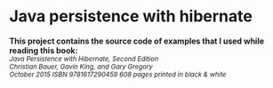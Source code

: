 # Java persistence with hibernate

<p><b>This project contains the source code of examples that I used while reading this book:  </b></br>
<i><sub>
Java Persistence with Hibernate, Second Edition</br>
Christian Bauer, Gavin King, and Gary Gregory</br>
October 2015 ISBN 9781617290459 608 pages printed in black & white</br>
</sub></i>
</p>
